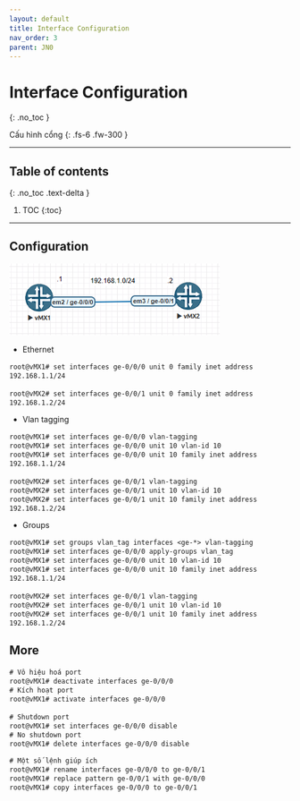 ```yaml
---
layout: default
title: Interface Configuration
nav_order: 3
parent: JN0
---
```


# Interface Configuration
{: .no_toc }

Cấu hình cổng
{: .fs-6 .fw-300 }

---

## Table of contents
{: .no_toc .text-delta }

1. TOC
{:toc}

---

## Configuration

![](/docs/JN0/img/1.png)

* Ethernet

```
root@vMX1# set interfaces ge-0/0/0 unit 0 family inet address 192.168.1.1/24

root@vMX2# set interfaces ge-0/0/1 unit 0 family inet address 192.168.1.2/24
```

* Vlan tagging

```
root@vMX1# set interfaces ge-0/0/0 vlan-tagging
root@vMX1# set interfaces ge-0/0/0 unit 10 vlan-id 10
root@vMX1# set interfaces ge-0/0/0 unit 10 family inet address 192.168.1.1/24

root@vMX2# set interfaces ge-0/0/1 vlan-tagging
root@vMX2# set interfaces ge-0/0/1 unit 10 vlan-id 10
root@vMX2# set interfaces ge-0/0/1 unit 10 family inet address 192.168.1.2/24
```

* Groups

```
root@vMX1# set groups vlan_tag interfaces <ge-*> vlan-tagging
root@vMX1# set interfaces ge-0/0/0 apply-groups vlan_tag
root@vMX1# set interfaces ge-0/0/0 unit 10 vlan-id 10
root@vMX1# set interfaces ge-0/0/0 unit 10 family inet address 192.168.1.1/24

root@vMX2# set interfaces ge-0/0/1 vlan-tagging
root@vMX2# set interfaces ge-0/0/1 unit 10 vlan-id 10
root@vMX2# set interfaces ge-0/0/1 unit 10 family inet address 192.168.1.2/24
```

## More

```
# Vô hiệu hoá port
root@vMX1# deactivate interfaces ge-0/0/0
# Kích hoạt port
root@vMX1# activate interfaces ge-0/0/0

# Shutdown port
root@vMX1# set interfaces ge-0/0/0 disable
# No shutdown port
root@vMX1# delete interfaces ge-0/0/0 disable
```

```
# Một số lệnh giúp ích
root@vMX1# rename interfaces ge-0/0/0 to ge-0/0/1
root@vMX1# replace pattern ge-0/0/1 with ge-0/0/0
root@vMX1# copy interfaces ge-0/0/0 to ge-0/0/1
```

